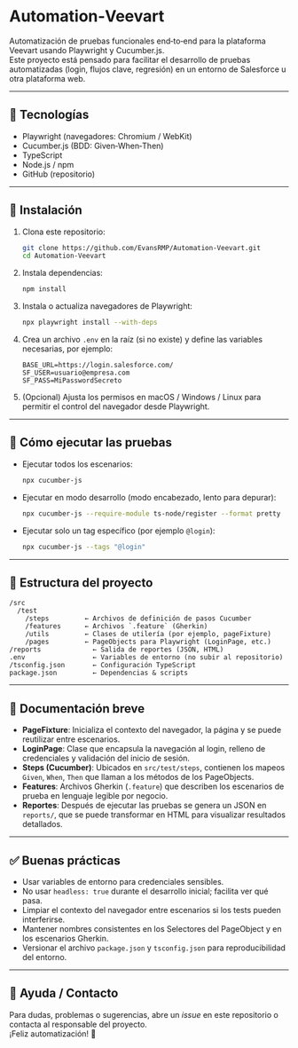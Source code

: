 # Automation‑Veevart

Automatización de pruebas funcionales end‑to‑end para la plataforma Veevart usando Playwright y Cucumber.js.  
Este proyecto está pensado para facilitar el desarrollo de pruebas automatizadas (login, flujos clave, regresión) en un entorno de Salesforce u otra plataforma web.

---

## 🧰 Tecnologías

- Playwright (navegadores: Chromium / WebKit)  
- Cucumber.js (BDD: Given‑When‑Then)  
- TypeScript  
- Node.js / npm  
- GitHub (repositorio)  

---

## 🔧 Instalación

1. Clona este repositorio:  
   ```bash
   git clone https://github.com/EvansRMP/Automation-Veevart.git
   cd Automation-Veevart
   ```

2. Instala dependencias:  
   ```bash
   npm install
   ```

3. Instala o actualiza navegadores de Playwright:  
   ```bash
   npx playwright install --with-deps
   ```

4. Crea un archivo `.env` en la raíz (si no existe) y define las variables necesarias, por ejemplo:  
   ```dotenv
   BASE_URL=https://login.salesforce.com/
   SF_USER=usuario@empresa.com
   SF_PASS=MiPasswordSecreto
   ```

5. (Opcional) Ajusta los permisos en macOS / Windows / Linux para permitir el control del navegador desde Playwright.

---

## 🚀 Cómo ejecutar las pruebas

- Ejecutar todos los escenarios:  
  ```bash
  npx cucumber-js
  ```

- Ejecutar en modo desarrollo (modo encabezado, lento para depurar):  
  ```bash
  npx cucumber-js --require-module ts-node/register --format pretty
  ```

- Ejecutar solo un tag específico (por ejemplo `@login`):  
  ```bash
  npx cucumber-js --tags "@login"
  ```

---

## 📂 Estructura del proyecto

```
/src
  /test
    /steps         ← Archivos de definición de pasos Cucumber
    /features      ← Archivos `.feature` (Gherkin)
    /utils         ← Clases de utilería (por ejemplo, pageFixture)
    /pages         ← PageObjects para Playwright (LoginPage, etc.)
/reports             ← Salida de reportes (JSON, HTML)
.env                 ← Variables de entorno (no subir al repositorio)
/tsconfig.json       ← Configuración TypeScript
package.json         ← Dependencias & scripts
```

---

## 📝 Documentación breve

- **PageFixture**: Inicializa el contexto del navegador, la página y se puede reutilizar entre escenarios.  
- **LoginPage**: Clase que encapsula la navegación al login, relleno de credenciales y validación del inicio de sesión.  
- **Steps (Cucumber)**: Ubicados en `src/test/steps`, contienen los mapeos `Given`, `When`, `Then` que llaman a los métodos de los PageObjects.  
- **Features**: Archivos Gherkin (`.feature`) que describen los escenarios de prueba en lenguaje legible por negocio.  
- **Reportes**: Después de ejecutar las pruebas se genera un JSON en `reports/`, que se puede transformar en HTML para visualizar resultados detallados.

---

## ✅ Buenas prácticas

- Usar variables de entorno para credenciales sensibles.  
- No usar `headless: true` durante el desarrollo inicial; facilita ver qué pasa.  
- Limpiar el contexto del navegador entre escenarios si los tests pueden interferirse.  
- Mantener nombres consistentes en los Selectores del PageObject y en los escenarios Gherkin.  
- Versionar el archivo `package.json` y `tsconfig.json` para reproducibilidad del entorno.

---

## 📖 Ayuda / Contacto

Para dudas, problemas o sugerencias, abre un *issue* en este repositorio o contacta al responsable del proyecto.  
¡Feliz automatización! 🎉
